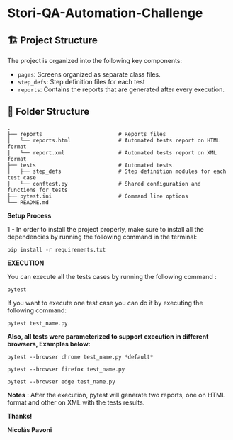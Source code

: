 # Stori-QA-Automation-Challenge

## 🏗️ Project Structure <a name="project-structure"></a>

The project is organized into the following key components:
- `pages`: Screens organized as separate class files.
- `step_defs`: Step definition files for each test
- `reports`: Contains the reports that are generated after every execution.

## 📁 Folder Structure <a name="folder-structure"></a>

    .
    ├── reports                        # Reports files
    │   └── reports.html               # Automated tests report on HTML format
    │   └── report.xml                 # Automated tests report on XML format
    ├── tests                          # Automated tests
    │   ├── step_defs                  # Step definition modules for each test case
    │   └── conftest.py                # Shared configuration and functions for tests
    ├── pytest.ini                     # Command line options
    └── README.md

**Setup Process**

1 - In order to install the project properly, make sure to install all the dependencies by running the following command in the terminal:

    pip install -r requirements.txt 


**EXECUTION**

You can execute all the tests cases by running the following command :

    pytest

If you want to execute one test case you can do it by executing the following command:

    pytest test_name.py

**Also, all tests were parameterized to support execution in different browsers, Examples below:**

    pytest --browser chrome test_name.py *default* 

    pytest --browser firefox test_name.py 

    pytest --browser edge test_name.py


**Notes** : After the execution, pytest will generate two reports, one on HTML format and other on XML with the tests results.

**Thanks!**

**Nicolás Pavoni**

 